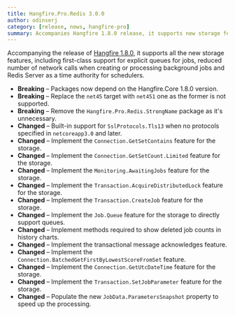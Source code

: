 ```yaml
---
title: Hangfire.Pro.Redis 3.0.0
author: odinserj
category: [release, news, hangfire-pro]
summary: Accompanies Hangfire 1.8.0 release, it supports new storage features like first-class queues support, fewer network calls, and single time authority for schedulers.
---
```


Accompanying the release of [Hangfire 1.8.0](/blog/2023/04/28/hangfire-1.8.0.html), it supports all the new storage features, including first-class support for explicit queues for jobs, reduced number of network calls when creating or processing background jobs and Redis Server as a time authority for schedulers.

* **Breaking** – Packages now depend on the Hangfire.Core 1.8.0 version.
* **Breaking** – Replace the `net45` target with `net451` one as the former is not supported.
* **Breaking** – Remove the `Hangfire.Pro.Redis.StrongName` package as it's unnecessary.
* **Changed** – Built-in support for `SslProtocols.Tls13` when no protocols specified in `netcoreapp3.0` and later.
* **Changed** – Implement the `Connection.GetSetContains` feature for the storage.
* **Changed** – Implement the `Connection.GetSetCount.Limited` feature for the storage.
* **Changed** – Implement the `Monitoring.AwaitingJobs` feature for the storage.
* **Changed** – Implement the `Transaction.AcquireDistributedLock` feature for the storage.
* **Changed** – Implement the `Transaction.CreateJob` feature for the storage.
* **Changed** – Implement the `Job.Queue` feature for the storage to directly support queues.
* **Changed** – Implement methods required to show deleted job counts in history charts.
* **Changed** – Implement the transactional message acknowledges feature.
* **Changed** – Implement the `Connection.BatchedGetFirstByLowestScoreFromSet` feature.
* **Changed** – Implement the `Connection.GetUtcDateTime` feature for the storage.
* **Changed** – Implement the `Transaction.SetJobParameter` feature for the storage.
* **Changed** – Populate the new `JobData.ParametersSnapshot` property to speed up the processing.

